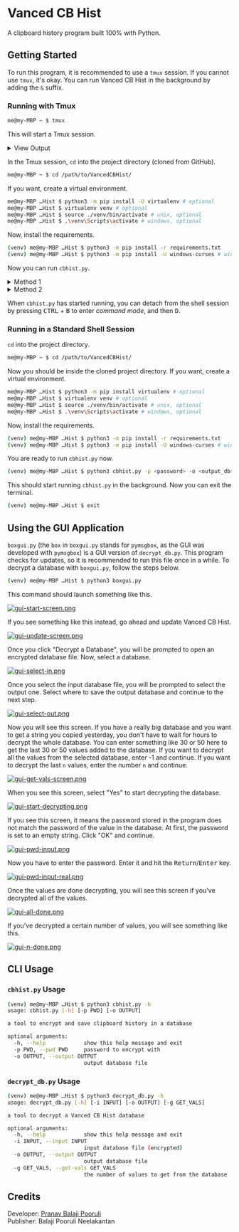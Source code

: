 # Vanced CB Hist

A clipboard history program built 100% with Python.

## Getting Started

To run this program, it is recommended to use a `tmux` session.
If you cannot use `tmux`, it's okay. You can run Vanced CB Hist
in the background by adding the `&` suffix.

### Running with Tmux

```sh
me@my-MBP ~ $ tmux
```

This will start a Tmux session.

<details>
<summary>View Output</summary>

```
me@my-MBP ~ $ █










[0] 0:zsh\* "my-MBP" 12:25 03-Mar-21
```

</details>

In the Tmux session, `cd` into the project directory (cloned from GitHub).

```sh
me@my-MBP ~ $ cd /path/to/VancedCBHist/
```

If you want, create a virtual environment.

```sh
me@my-MBP …Hist $ python3 -m pip install -U virtualenv # optional
me@my-MBP …Hist $ virtualenv venv # optional
me@my-MBP …Hist $ source ./venv/bin/activate # unix, optional
me@my-MBP …Hist $ .\venv\Scripts\activate # windows, optional
```

Now, install the requirements.

```sh
(venv) me@my-MBP …Hist $ python3 -m pip install -r requirements.txt
(venv) me@my-MBP …Hist $ python3 -m pip install -U windows-curses # windows, required
```

Now you can run `cbhist.py`.

<details>
<summary>Method 1</summary>
cbhist.py can be used as a CLI.

```sh
(venv) me@my-MBP …Hist $ python3 cbhist.py -p <password> -o <output_db>.<db|sqlite3>
```

</details>

<details>
<summary>Method 2</summary>
You can also run cbhist.py and fill out the information.

```sh
(venv) me@my-MBP …Hist $ python3 cbhist.py
password [default=VancedCBHist]:
hit enter to select the folder to put the output database in.
please enter the filename of the output database: clipboard.db
```

</details>

When `cbhist.py` has started running, you can detach from the shell
session by pressing <kbd>CTRL</kbd> + <kbd>B</kbd> to enter _command mode_,
and then <kbd>D</kbd>.

### Running in a Standard Shell Session

`cd` into the project directory.

```sh
me@my-MBP ~ $ cd /path/to/VancedCBHist/
```

Now you should be inside the cloned project directory.
If you want, create a virtual environment.

```sh
me@my-MBP …Hist $ python3 -m pip install virtualenv # optional
me@my-MBP …Hist $ virtualenv venv # optional
me@my-MBP …Hist $ source ./venv/bin/activate # unix, optional
me@my-MBP …Hist $ .\venv\Scripts\activate # windows, optional
```

Now, install the requirements.

```sh
(venv) me@my-MBP …Hist $ python3 -m pip install -r requirements.txt
(venv) me@my-MBP …Hist $ python3 -m pip install -U windows-curses # windows, required
```

You are ready to run `cbhist.py` now.

```sh
(venv) me@my-MBP …Hist $ python3 cbhist.py -p <password> -o <output_db>.<db|sqlite3> &
```

This should start running `cbhist.py` in the background. Now you can exit the terminal.

```sh
(venv) me@my-MBP …Hist $ exit
```

## Using the GUI Application

`boxgui.py` (the `box` in `boxgui.py` stands for `pymsgbox`,
as the GUI was developed with `pymsgbox`) is a GUI version of
`decrypt_db.py`. This program checks for updates, so it is
recommended to run this file once in a while. To decrypt a
database with `boxgui.py`, follow the steps below.

```sh
(venv) me@my-MBP …Hist $ python3 boxgui.py
```

This command should launch something like this.

[![gui-start-screen.png](https://i.postimg.cc/fLx1VytL/gui-start-screen.png)](https://postimg.cc/hzt2wS0W)

If you see something like this instead, go ahead and update Vanced CB Hist.

[![gui-update-screen.png](https://i.postimg.cc/jdMpSqsP/gui-update-screen.png)](https://postimg.cc/rKtnhkRw)

Once you click "Decrypt a Database", you will be prompted to open an encrypted
database file. Now, select a database.

[![gui-select-in.png](https://i.postimg.cc/dtL3yc6F/gui-select-in.png)](https://postimg.cc/zVY8sM42)

Once you select the input database file, you will be prompted to select the output
one. Select where to save the output database and continue to the next step.

[![gui-select-out.png](https://i.postimg.cc/t4nzDfqQ/gui-select-out.png)](https://postimg.cc/5X1v2sQn)

Now you will see this screen. If you have a really big database and you want to get
a string you copied yesterday, you don't have to wait for hours to decrypt the whole
database. You can enter something like 30 or 50 here to get the last 30 or 50 values
added to the database. If you want to decrypt all the values from the selected database,
enter -1 and continue. If you want to decrypt the last `n` values, enter the number `n`
and continue.

[![gui-get-vals-screen.png](https://i.postimg.cc/G25ckmc3/gui-get-vals-screen.png)](https://postimg.cc/phKbvxh3)

When you see this screen, select "Yes" to start decrypting the database.

[![gui-start-decrypting.png](https://i.postimg.cc/c4qvjFSx/gui-start-decrypting.png)](https://postimg.cc/qgLB6XqS)

If you see this screen, it means the password stored in the program does not
match the password of the value in the database. At first, the password is
set to an empty string. Click "OK" and continue.

[![gui-pwd-input.png](https://i.postimg.cc/DfGZq1bt/gui-pwd-input.png)](https://postimg.cc/kDnqC6sc)

Now you have to enter the password. Enter it and hit the <kbd>Return</kbd>/<kbd>Enter</kbd> key.

[![gui-pwd-input-real.png](https://i.postimg.cc/Y07wNG5H/gui-pwd-input-real.png)](https://postimg.cc/Q9fPhtN4)

Once the values are done decrypting, you will see this screen if you've decrypted
all of the values.

[![gui-all-done.png](https://i.postimg.cc/BvKC3Snn/gui-all-done.png)](https://postimg.cc/XZn5c05R)

If you've decrypted a certain number of values, you will see something like this.

[![gui-n-done.png](https://i.postimg.cc/Wpx5yczd/gui-n-done.png)](https://postimg.cc/F1gbfqjv)

## CLI Usage

### `cbhist.py` Usage

```sh
(venv) me@my-MBP …Hist $ python3 cbhist.py -h
usage: cbhist.py [-h] [-p PWD] [-o OUTPUT]

a tool to encrypt and save clipboard history in a database

optional arguments:
  -h, --help            show this help message and exit
  -p PWD, --pwd PWD     password to encrypt with
  -o OUTPUT, --output OUTPUT
                        output database file

```

### `decrypt_db.py` Usage

```sh
(venv) me@my-MBP …Hist $ python3 decrypt_db.py -h
usage: decrypt_db.py [-h] [-i INPUT] [-o OUTPUT] [-g GET_VALS]

a tool to decrypt a Vanced CB Hist database

optional arguments:
  -h, --help            show this help message and exit
  -i INPUT, --input INPUT
                        input database file (encrypted)
  -o OUTPUT, --output OUTPUT
                        output database file
  -g GET_VALS, --get-vals GET_VALS
                        the number of values to get from the database [-1=all]

```

## Credits

Developer: [Pranav Balaji Pooruli](mailto:pranav.pooruli@gmail.com)  
Publisher: Balaji Pooruli Neelakantan
